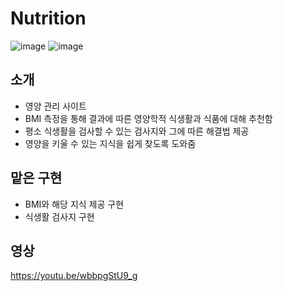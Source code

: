 # Nutrition 
![image](https://github.com/ub0329/Nutrition/assets/112606772/ee76c27f-567a-4a5f-9847-7c65d53931bf)
![image](https://github.com/ub0329/Nutrition/assets/112606772/6f0c9fce-810a-478c-89f3-7e1da6988673)

## 소개
- 영양 관리 사이트
- BMI 측정을 통해 결과에 따른 영양학적 식생활과 식품에 대해 추천함
- 평소 식생활을 검사할 수 있는 검사지와 그에 따른 해결법 제공
- 영양을 키울 수 있는 지식을 쉽게 찾도록 도와줌

## 맡은 구현
- BMI와 해당 지식 제공 구현
- 식생활 검사지 구현

## 영상
https://youtu.be/wbbpgStU9_g
